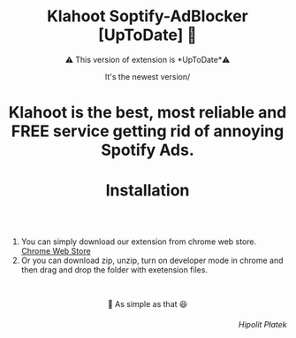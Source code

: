 <h1 text align = "center"> Klahoot Soptify-AdBlocker [UpToDate] 🎵</h1> 

<p text align = "center">⚠️ This version of extension is *UpToDate*⚠️ </p>
<p text align = "center"> It's the newest version/ </p>

<h1 text align = "center">Klahoot is the best, most reliable and FREE service getting rid of annoying Spotify Ads.</h1>

<h1 text align = "center"> Installation </h1>

</br></br>
1. You can simply download our extension from chrome web store. <a href="https://chrome.google.com/webstore/detail/glpljojimangbbmcgjkjekeaienoagda/preview?hl=pl&authuser=1">Chrome Web Store</a> </br> 
2. Or you can download zip, unzip, turn on developer mode in chrome and then drag and drop the folder with exetension files. 

</br>

<p text align = "center">🍏 As simple as that 😆 </p>

<h6 text align = "right">Hipolit Płatek</h6>
